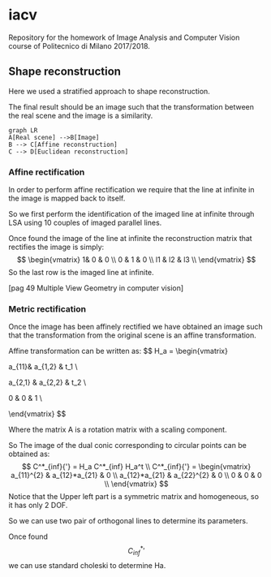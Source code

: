 # iacv
Repository for the homework of Image Analysis and Computer Vision course of Politecnico di Milano 2017/2018.  



## Shape reconstruction

Here we used a stratified approach to shape reconstruction.

The final result should be an image such that the transformation between the real scene and the image is a similarity.

```mermaid
graph LR
A[Real scene] -->B[Image]
B --> C[Affine reconstruction]
C --> D[Euclidean reconstruction]
```

### Affine rectification

In order to perform affine rectification we require that the line at infinite in the image is mapped back to itself.

So we first perform the identification of the imaged line at infinite through LSA using 10 couples of imaged parallel lines. 

Once found the image of the line at infinite the reconstruction matrix that rectifies the image is simply:
$$
\begin{vmatrix} 
1& 0 & 0 \\
0 &  1 & 0 \\
l1 &  l2 & l3 \\
\end{vmatrix}
$$
So the last row is the imaged line at infinite.

[pag 49 Multiple View Geometry in computer vision]

### Metric rectification

Once the image has been affinely rectified we have obtained an image such that the transformation from the original scene is an affine transformation.

Affine transformation can be written as:
$$
H_a = \begin{vmatrix} 

a_{11}& a_{1,2} & t_1 \\

a_{2,1} &  a_{2,2} & t_2 \\

0 &  0 & 1 \

\end{vmatrix}
$$


Where the matrix A is a rotation matrix with a scaling component. 

So The image of the dual conic corresponding to circular points can be obtained as:
$$
C^*_{inf}{'} = H_a C^*_{inf} H_a^t  \\
C^*_{inf}{'} = \begin{vmatrix} 
a_{11}^{2} & a_{12}*a_{21} & 0 \\
 a_{12}*a_{21} &  a_{22}^{2}  & 0 \\
0 &  0 & 0 \\
\end{vmatrix}
$$
Notice that the Upper left part is a symmetric matrix and homogeneous, so it has only 2 DOF.

So we can use two pair of orthogonal lines to determine its parameters. 

Once found $$C^*_{inf}{'}$$ we can use standard choleski to determine Ha.


